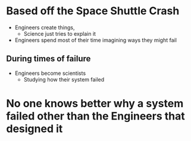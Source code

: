 # Based off the Space Shuttle Crash
  - Engineers create things,
    - Science just tries to explain it
  - Engineers spend most of their time imagining ways they might fail
  
## During times of failure
   - Engineers become scientists
     - Studying how their system failed

# No one knows better why a system failed other than the Engineers that designed it
